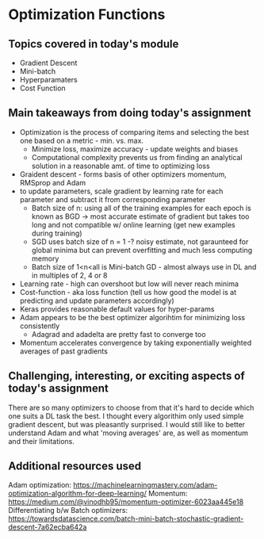 # Optimization Functions

## Topics covered in today's module
* Gradient Descent
* Mini-batch
* Hyperparamaters
* Cost Function

## Main takeaways from doing today's assignment
- Optimization is the process of comparing items and selecting the best one based on a metric - min. vs. max.
  - Minimize loss, maximize accuracy - update weights and biases
  - Computational complexity prevents us from finding an analytical solution in a reasonable amt. of time to optimizing loss
- Graident descent - forms basis of other optimizers momentum, RMSprop and Adam
-   to update parameters, scale gradient by learning rate for each parameter and subtract it from corresponding parameter
    - Batch size of n: using all of the training examples for each epoch is known as BGD -> most accurate estimate of gradient but takes too long  and not compatible w/ online learning (get new examples during training)
    - SGD uses batch size of n = 1 -? noisy estimate, not garaunteed for global minima but can prevent overfitting and much less computing memory
    - Batch size of 1<n<all is Mini-batch GD - almost always use in DL and in multiples of 2, 4 or 8
- Learning rate - high can overshoot but low will never reach minima
- Cost-function - aka loss function (tell us how good the model is at predicting and update parameters accordingly)
- Keras provides reasonable default values for hyper-params
- Adam appears to be the best optimizer algorihtim for minimizing loss consistently 
  - Adagrad and adadelta are pretty fast to converge too
- Momentum accelerates convergence by taking exponentially weighted averages of past gradients
  
## Challenging, interesting, or exciting aspects of today's assignment
There are so many optimizers to choose from that it's hard to decide which one suits a DL task the best. I thought every algorithim only used simple gradient descent, but was pleasantly surprised. I would still like to better understand Adam and what 'moving averages' are, as well as momentum and their limitations.

## Additional resources used 
Adam optimization: https://machinelearningmastery.com/adam-optimization-algorithm-for-deep-learning/
Momentum: https://medium.com/@vinodhb95/momentum-optimizer-6023aa445e18
Differentiating b/w Batch optimizers: https://towardsdatascience.com/batch-mini-batch-stochastic-gradient-descent-7a62ecba642a

